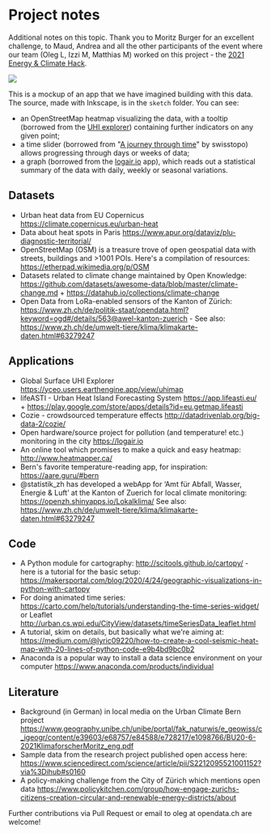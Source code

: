 Project notes
===

Additional notes on this topic. Thank you to Moritz Burger for an excellent challenge, to Maud, Andrea and all the other participants of the event where our team (Oleg L, Izzi M, Matthias M) worked on this project - the  [2021 Energy & Climate Hack](https://hack.opendata.ch/project/762).

![](sketch/wärmcity-bern.jpg)

This is a mockup of an app that we have imagined building with this data. The source, made with Inkscape, is in the `sketch` folder. You can see:

- an OpenStreetMap heatmap visualizing the data, with a tooltip (borrowed from the [UHI explorer](https://yceo.users.earthengine.app/view/uhimap)) containing further indicators on any given point;
- a time slider (borrowed from "[A journey through time](https://www.swisstopo.admin.ch/en/maps-data-online/maps-geodata-online/journey-through-time.html)" by swisstopo) allows progressing through days or weeks of data;
- a graph (borrowed from the [logair.io](https://logair.io) app), which reads out a statistical summary of the data with daily, weekly or seasonal variations.

## Datasets

- Urban heat data from EU Copernicus https://climate.copernicus.eu/urban-heat
- Data about heat spots in Paris  https://www.apur.org/dataviz/plu-diagnostic-territorial/
- OpenStreetMap (OSM) is a treasure trove of open geospatial data with streets, buildings and >1001 POIs. Here's a compilation of resources: https://etherpad.wikimedia.org/p/OSM
- Datasets related to climate change maintained by Open Knowledge: https://github.com/datasets/awesome-data/blob/master/climate-change.md + https://datahub.io/collections/climate-change
- Open Data from LoRa-enabled sensors of the Kanton of Zürich: https://www.zh.ch/de/politik-staat/opendata.html?keyword=ogd#/details/563@awel-kanton-zuerich - See also: https://www.zh.ch/de/umwelt-tiere/klima/klimakarte-daten.html#63279247

## Applications

- Global Surface UHI Explorer https://yceo.users.earthengine.app/view/uhimap
- lifeASTI - Urban Heat Island Forecasting System https://app.lifeasti.eu/ + https://play.google.com/store/apps/details?id=eu.getmap.lifeasti
- Cozie - crowdsourced temperature effects http://datadrivenlab.org/big-data-2/cozie/
- Open hardware/source project for pollution (and temperature! etc.) monitoring in the city https://logair.io
- An online tool which promises to make a quick and easy heatmap: http://www.heatmapper.ca/
- Bern's favorite temperature-reading app, for inspiration: https://aare.guru/#bern
- @statistik_zh has developed a webApp for ‘Amt für Abfall, Wasser, Energie & Luft’ at the Kanton of Zuerich for local climate monitoring: https://openzh.shinyapps.io/Lokalklima/ See also: https://www.zh.ch/de/umwelt-tiere/klima/klimakarte-daten.html#63279247

## Code

- A Python module for cartography: http://scitools.github.io/cartopy/ - here is a tutorial for the basic setup: https://makersportal.com/blog/2020/4/24/geographic-visualizations-in-python-with-cartopy
- For doing animated time series: https://carto.com/help/tutorials/understanding-the-time-series-widget/ or Leaflet http://urban.cs.wpi.edu/CityView/datasets/timeSeriesData_leaflet.html
- A tutorial, skim on details, but basically what we're aiming at: https://medium.com/@lyric09220/how-to-create-a-cool-seismic-heat-map-with-20-lines-of-python-code-e9b4bd9bc0b2
- Anaconda is a popular way to install a data science environment on your computer https://www.anaconda.com/products/individual

## Literature

- Background (in German) in local media on the Urban Climate Bern project https://www.geography.unibe.ch/unibe/portal/fak_naturwis/e_geowiss/c_igeogr/content/e39603/e68757/e84588/e728217/e1098766/BU20-6-2021KlimaforscherMoritz_eng.pdf
- Sample data from the research project published open access here: https://www.sciencedirect.com/science/article/pii/S2212095521001152?via%3Dihub#s0160
- A policy-making challenge from the City of Zürich which mentions open data https://www.policykitchen.com/group/how-engage-zurichs-citizens-creation-circular-and-renewable-energy-districts/about

Further contributions via Pull Request or email to oleg at opendata.ch are welcome!
